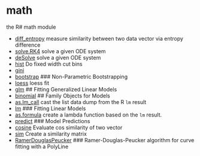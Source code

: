 # math

the R# math module

+ [diff_entropy](math/diff_entropy.1) measure similarity between two data vector via entropy difference
+ [solve.RK4](math/solve.RK4.1) solve a given ODE system
+ [deSolve](math/deSolve.1) solve a given ODE system
+ [hist](math/hist.1) Do fixed width cut bins
+ [gini](math/gini.1) 
+ [bootstrap](math/bootstrap.1) ### Non-Parametric Bootstrapping
+ [loess](math/loess.1) loess fit
+ [glm](math/glm.1) ## Fitting Generalized Linear Models
+ [binomial](math/binomial.1) ## Family Objects for Models
+ [as.lm_call](math/as.lm_call.1) cast the list data dump from the R ``lm`` result
+ [lm](math/lm.1) ### Fitting Linear Models
+ [as.formula](math/as.formula.1) create a lambda function based on the ``lm`` result.
+ [predict](math/predict.1) ### Model Predictions
+ [cosine](math/cosine.1) Evaluate cos similarity of two vector
+ [sim](math/sim.1) Create a similarity matrix
+ [RamerDouglasPeucker](math/RamerDouglasPeucker.1) ### Ramer-Douglas-Peucker algorithm for curve fitting with a PolyLine
